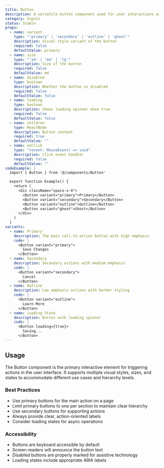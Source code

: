 ```yaml
---
title: Button
description: A versatile button component used for user interactions and actions throughout the interface.
category: Inputs
status: Stable
props:
  - name: variant
    type: "'primary' | 'secondary' | 'outline' | 'ghost'"
    description: Visual style variant of the button
    required: false
    defaultValue: primary
  - name: size
    type: "'sm' | 'md' | 'lg'"
    description: Size of the button
    required: false
    defaultValue: md
  - name: disabled
    type: boolean
    description: Whether the button is disabled
    required: false
    defaultValue: false
  - name: loading
    type: boolean
    description: Shows loading spinner when true
    required: false
    defaultValue: false
  - name: children
    type: ReactNode
    description: Button content
    required: true
    defaultValue: ""
  - name: onClick
    type: "(event: MouseEvent) => void"
    description: Click event handler
    required: false
    defaultValue: ""
codeExample: |
  import { Button } from '@/components/Button'

  export function Example() {
    return (
      <div className="space-x-4">
        <Button variant="primary">Primary</Button>
        <Button variant="secondary">Secondary</Button>
        <Button variant="outline">Outline</Button>
        <Button variant="ghost">Ghost</Button>
      </div>
    )
  }
variants:
  - name: Primary
    description: The main call-to-action button with high emphasis
    code: |
      <Button variant="primary">
        Save Changes
      </Button>
  - name: Secondary
    description: Secondary actions with medium emphasis
    code: |
      <Button variant="secondary">
        Cancel
      </Button>
  - name: Outline
    description: Low emphasis actions with border styling
    code: |
      <Button variant="outline">
        Learn More
      </Button>
  - name: Loading State
    description: Button with loading spinner
    code: |
      <Button loading={true}>
        Saving...
      </Button>
---
```


## Usage

The Button component is the primary interactive element for triggering actions in the user interface. It supports multiple visual styles, sizes, and states to accommodate different use cases and hierarchy levels.

### Best Practices

- Use primary buttons for the main action on a page
- Limit primary buttons to one per section to maintain clear hierarchy
- Use secondary buttons for supporting actions
- Always provide clear, action-oriented labels
- Consider loading states for async operations

### Accessibility

- Buttons are keyboard accessible by default
- Screen readers will announce the button text
- Disabled buttons are properly marked for assistive technology
- Loading states include appropriate ARIA labels
